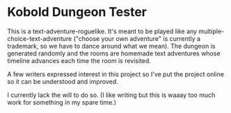 # Kobold Dungeon Tester

This is a text-adventure-roguelike. It's meant to be played like any multiple-choice-text-adventure ("choose your own adventure" is currently a trademark, so we have to dance around what we mean). The dungeon is generated randomly and the rooms are homemade text adventures whose timeline advances each time the room is revisited.

A few writers expressed interest in this project so I've put the project online so it can be understood and improved.

I currently lack the will to do so. (I like writing but this is waaay too much work for something in my spare time.)
